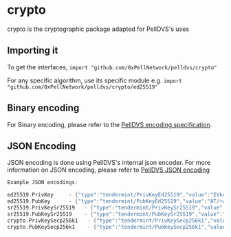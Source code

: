 # crypto

crypto is the cryptographic package adapted for PellDVS's uses

## Importing it

To get the interfaces,
`import "github.com/0xPellNetwork/pelldvs/crypto"`

For any specific algorithm, use its specific module e.g.
`import "github.com/0xPellNetwork/pelldvs/crypto/ed25519"`

## Binary encoding

For Binary encoding, please refer to the [PellDVS encoding specification](https://github.com/0xPellNetwork/pelldvs/blob/v0.38.x/spec/core/encoding.md).

## JSON Encoding

JSON encoding is done using PellDVS's internal json encoder. For more information on JSON encoding, please refer to [PellDVS JSON encoding](https://github.com/0xPellNetwork/pelldvs/blob/v0.38.x/libs/json/doc.go)

```go
Example JSON encodings:

ed25519.PrivKey     - {"type":"tendermint/PrivKeyEd25519","value":"EVkqJO/jIXp3rkASXfh9YnyToYXRXhBr6g9cQVxPFnQBP/5povV4HTjvsy530kybxKHwEi85iU8YL0qQhSYVoQ=="}
ed25519.PubKey      - {"type":"tendermint/PubKeyEd25519","value":"AT/+aaL1eB0477Mud9JMm8Sh8BIvOYlPGC9KkIUmFaE="}
sr25519.PrivKeySr25519   - {"type":"tendermint/PrivKeySr25519","value":"xtYVH8UCIqfrY8FIFc0QEpAEBShSG4NT0zlEOVSZ2w4="}
sr25519.PubKeySr25519    - {"type":"tendermint/PubKeySr25519","value":"8sKBLKQ/OoXMcAJVxBqz1U7TyxRFQ5cmliuHy4MrF0s="}
crypto.PrivKeySecp256k1   - {"type":"tendermint/PrivKeySecp256k1","value":"zx4Pnh67N+g2V+5vZbQzEyRerX9c4ccNZOVzM9RvJ0Y="}
crypto.PubKeySecp256k1    - {"type":"tendermint/PubKeySecp256k1","value":"A8lPKJXcNl5VHt1FK8a244K9EJuS4WX1hFBnwisi0IJx"}
```
